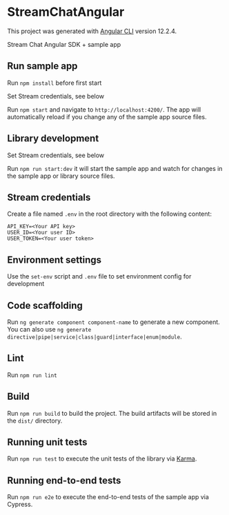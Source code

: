 # StreamChatAngular

This project was generated with [Angular CLI](https://github.com/angular/angular-cli) version 12.2.4.

Stream Chat Angular SDK + sample app

## Run sample app

Run `npm install` before first start

Set Stream credentials, see below

Run `npm start` and navigate to `http://localhost:4200/`. The app will automatically reload if you change any of the sample app source files.

## Library development

Set Stream credentials, see below

Run `npm run start:dev` it will start the sample app and watch for changes in the sample app or library source files.

## Stream credentials

Create a file named `.env` in the root directory with the following content:

```
API_KEY=<Your API key>
USER_ID=<Your user ID>
USER_TOKEN=<Your user token>
```

## Environment settings

Use the `set-env` script and `.env` file to set environment config for development

## Code scaffolding

Run `ng generate component component-name` to generate a new component. You can also use `ng generate directive|pipe|service|class|guard|interface|enum|module`.

## Lint

Run `npm run lint`

## Build

Run `npm run build` to build the project. The build artifacts will be stored in the `dist/` directory.

## Running unit tests

Run `npm run test` to execute the unit tests of the library via [Karma](https://karma-runner.github.io).

## Running end-to-end tests

Run `npm run e2e` to execute the end-to-end tests of the sample app via Cypress.
